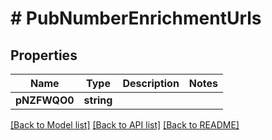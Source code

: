 # # PubNumberEnrichmentUrls

## Properties

Name | Type | Description | Notes
------------ | ------------- | ------------- | -------------
**pNZFWQO0** | **string** |  |

[[Back to Model list]](../../README.md#models) [[Back to API list]](../../README.md#endpoints) [[Back to README]](../../README.md)
